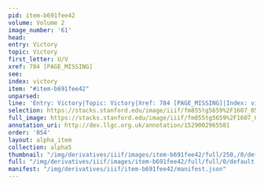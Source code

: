 ```yaml
---
pid: item-b691fee42
volume: Volume 2
image_number: '61'
head: 
entry: Victory
topic: Victory
first_letter: U/V
xref: 784 [PAGE_MISSING]
see: 
index: victory
item: "#item-b691fee42"
unparsed: 
line: 'Entry: Victory|Topic: Victory|Xref: 784 [PAGE_MISSING]|Index: victory|#item-b691fee42'
selection: https://stacks.stanford.edu/image/iiif/fm855tg5659%2F1607_0528/354,3156,2960,500/full/0/default.jpg
full_image: https://stacks.stanford.edu/image/iiif/fm855tg5659%2F1607_0528/full/full/0/default.jpg
annotation_uri: http://dev.llgc.org.uk/annotation/1529002965581
order: '054'
layout: alpha_item
collection: alpha5
thumbnail: "/img/derivatives/iiif/images/item-b691fee42/full/250,/0/default.jpg"
full: "/img/derivatives/iiif/images/item-b691fee42/full/full/0/default.jpg"
manifest: "/img/derivatives/iiif/item-b691fee42/manifest.json"
---
```

